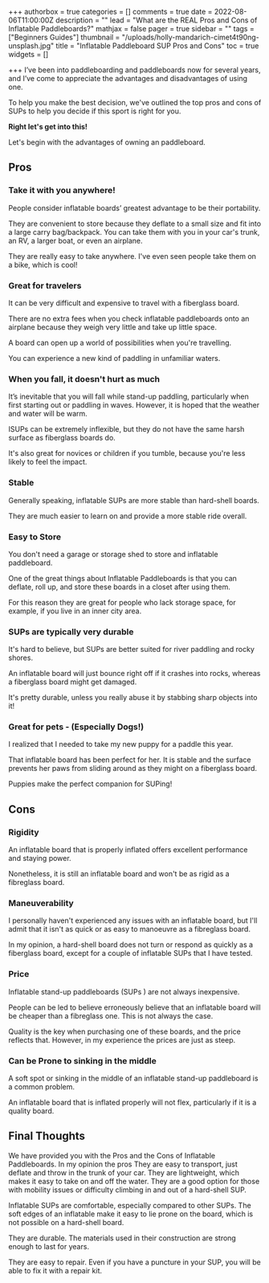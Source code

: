 +++
authorbox = true
categories = []
comments = true
date = 2022-08-06T11:00:00Z
description = ""
lead = "What are the REAL Pros and Cons of Inflatable Paddleboards?"
mathjax = false
pager = true
sidebar = ""
tags = ["Beginners Guides"]
thumbnail = "/uploads/holly-mandarich-cimet4t90ng-unsplash.jpg"
title = "Inflatable Paddleboard SUP Pros and Cons"
toc = true
widgets = []

+++
I’ve been into paddleboarding and paddleboards now for several years, and I’ve come to appreciate the advantages and disadvantages of using one.

To help you make the best decision, we've outlined the top pros and cons of SUPs to help you decide if this sport is right for you.

**Right let's get into this!**

Let's begin with the advantages of owning an paddleboard.

## Pros

### **Take it with you anywhere!**

People consider inflatable boards’ greatest advantage to be their portability.

They are convenient to store because they deflate to a small size and fit into a large carry bag/backpack. You can take them with you in your car's trunk, an RV, a larger boat, or even an airplane.

They are really easy to take anywhere. I've even seen people take them on a bike, which is cool!

### Great for travelers

It can be very difficult and expensive to travel with a fiberglass board.

There are no extra fees when you check inflatable paddleboards onto an airplane because they weigh very little and take up little space.

A board can open up a world of possibilities when you're travelling.

You can experience a new kind of paddling in unfamiliar waters.

### When you fall, it doesn't hurt as much

It’s inevitable that you will fall while stand-up paddling, particularly when first starting out or paddling in waves. However, it is hoped that the weather and water will be warm.

ISUPs can be extremely inflexible, but they do not have the same harsh surface as fiberglass boards do.

It's also great for novices or children if you tumble, because you're less likely to feel the impact.

### Stable

Generally speaking, inflatable SUPs are more stable than hard-shell boards.

They are much easier to learn on and provide a more stable ride overall.

### Easy to Store

You don't need a garage or storage shed to store and inflatable paddleboard.

One of the great things about Inflatable Paddleboards is that you can deflate, roll up, and store these boards in a closet after using them.

For this reason they are great for people who lack storage space, for example, if you live in an inner city area.

### SUPs are typically very durable

It's hard to believe, but SUPs are better suited for river paddling and rocky shores.

An inflatable board will just bounce right off if it crashes into rocks, whereas a fiberglass board might get damaged.

It's pretty durable, unless you really abuse it by stabbing sharp objects into it!

### Great for pets - (Especially Dogs!)

I realized that I needed to take my new puppy for a paddle this year.

That inflatable board has been perfect for her. It is stable and the surface prevents her paws from sliding around as they might on a fiberglass board.

Puppies make the perfect companion for SUPing!

## Cons

### Rigidity

An inflatable board that is properly inflated offers excellent performance and staying power.

Nonetheless, it is still an inflatable board and won't be as rigid as a fibreglass board.

### Maneuverability

I personally haven't experienced any issues with an inflatable board, but I'll admit that it isn't as quick or as easy to manoeuvre as a fibreglass board.

In my opinion, a hard-shell board does not turn or respond as quickly as a fiberglass board, except for a couple of inflatable SUPs that I have tested.

### Price

Inflatable stand-up paddleboards (SUPs ) are not always inexpensive.

People can be led to believe erroneously believe that an inflatable board will be cheaper than a fibreglass one. This is not always the case.

Quality is the key when purchasing one of these boards, and the price reflects that. However, in my experience the prices are just as steep.

### Can be Prone to sinking in the middle

A soft spot or sinking in the middle of an inflatable stand-up paddleboard is a common problem.

An inflatable board that is inflated properly will not flex, particularly if it is a quality board.

## Final Thoughts

We have provided you with the Pros and the Cons of Inflatable Paddleboards. In my opinion the pros They are easy to transport, just deflate and throw in the trunk of your car. They are lightweight, which makes it easy to take on and off the water. They are a good option for those with mobility issues or difficulty climbing in and out of a hard-shell SUP.

Inflatable SUPs are comfortable, especially compared to other SUPs. The soft edges of an inflatable make it easy to lie prone on the board, which is not possible on a hard-shell board.

They are durable. The materials used in their construction are strong enough to last for years.

They are easy to repair. Even if you have a puncture in your SUP, you will be able to fix it with a repair kit.